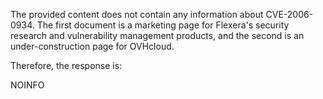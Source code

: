 The provided content does not contain any information about CVE-2006-0934. The first document is a marketing page for Flexera's security research and vulnerability management products, and the second is an under-construction page for OVHcloud.

Therefore, the response is:

NOINFO